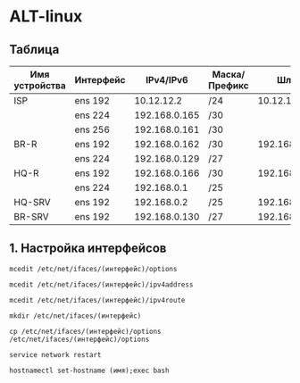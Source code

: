# ALT-linux
## Таблица
| Имя устройства | Интерфейс | IPv4/IPv6 | Маска/Префикс | Шлюз |
| ------------- | ------------- | ------------- | ------------- | ------------- | 
| ISP | ens 192 | 10.12.12.2 | /24 | 10.12.12.254|
| | ens 224 | 192.168.0.165 | /30 | |
| | ens 256 | 192.168.0.161 | /30 | |
| BR-R | ens 192 | 192.168.0.162 | /30 | 192.168.0.161 |
| | ens 224 | 192.168.0.129 | /27 | |
| HQ-R | ens 192 | 192.168.0.166 | /30 | 192.168.0.165 |
| | ens 224 | 192.168.0.1 | /25 | |
| HQ-SRV | ens 192 | 192.168.0.2 | /25 | 192.168.0.1 |
| BR-SRV | ens 192 | 192.168.0.130 | /27 |192.168.0.129 |
## 1. Настройка интерфейсов
```
mcedit /etc/net/ifaces/(интерфейс)/options
```
```
mcedit /etc/net/ifaces/(интерфейс)/ipv4address
```
```
mcedit /etc/net/ifaces/(интерфейс)/ipv4route
```
```
mkdir /etc/net/ifaces/(интерфейс)
```
```
cp /etc/net/ifaces/(интерфейс)/options /etc/net/ifaces/(интерфейс)/options
```
```
service network restart
```
```
hostnamectl set-hostname (имя);exec bash
```
